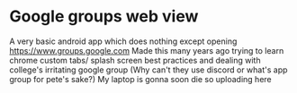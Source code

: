# Google groups web view

A very basic android app which does nothing except opening https://www.groups.google.com
Made this many years ago trying to learn chrome custom tabs/ splash screen best practices and dealing with college's irritating google group (Why can't they use discord or what's app group for pete's sake?)
My laptop is gonna soon die so uploading here
